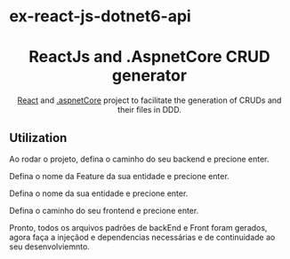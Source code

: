 # ex-react-js-dotnet6-api

<h1 align="center">ReactJs and .AspnetCore CRUD generator</h1>

<div align="center">
  
[React](https://reactjs.org/) and [.aspnetCore](https://docs.microsoft.com/pt-br/aspnet/core/getting-started/?view=aspnetcore-5.0&tabs=windows) project to facilitate the generation of CRUDs and their files in DDD.
  
</div>

## Utilization

Ao rodar o projeto, defina o caminho do seu backend e precione enter.

Defina o nome da Feature da sua entidade e precione enter.

Defina o nome da sua entidade e precione enter.

Defina o caminho do seu frontend e precione enter.

Pronto, todos os arquivos padrões de backEnd e Front foram gerados, agora faça a injeçãod e dependencias necessárias e de continuidade ao seu desenvolviemnto.
